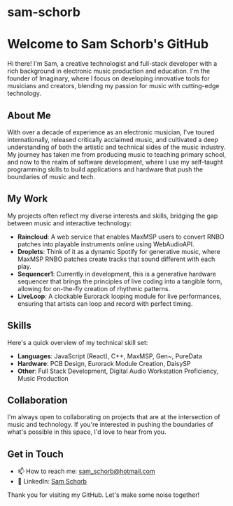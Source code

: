 # sam-schorb

# Welcome to Sam Schorb's GitHub

Hi there! I'm Sam, a creative technologist and full-stack developer with a rich background in electronic music production and education. I'm the founder of Imaginary, where I focus on developing innovative tools for musicians and creators, blending my passion for music with cutting-edge technology.

## About Me

With over a decade of experience as an electronic musician, I've toured internationally, released critically acclaimed music, and cultivated a deep understanding of both the artistic and technical sides of the music industry. My journey has taken me from producing music to teaching primary school, and now to the realm of software development, where I use my self-taught programming skills to build applications and hardware that push the boundaries of music and tech.

## My Work

My projects often reflect my diverse interests and skills, bridging the gap between music and interactive technology:

- **Raincloud**: A web service that enables MaxMSP users to convert RNBO patches into playable instruments online using WebAudioAPI.
- **Droplets**: Think of it as a dynamic Spotify for generative music, where MaxMSP RNBO patches create tracks that sound different with each play.
- **Sequencer1**: Currently in development, this is a generative hardware sequencer that brings the principles of live coding into a tangible form, allowing for on-the-fly creation of rhythmic patterns.
- **LiveLoop**: A clockable Eurorack looping module for live performances, ensuring that artists can loop and record with perfect timing.

## Skills

Here's a quick overview of my technical skill set:

- **Languages**: JavaScript (React), C++, MaxMSP, Gen~, PureData
- **Hardware**: PCB Design, Eurorack Module Creation, DaisySP
- **Other**: Full Stack Development, Digital Audio Workstation Proficiency, Music Production

## Collaboration

I'm always open to collaborating on projects that are at the intersection of music and technology. If you're interested in pushing the boundaries of what's possible in this space, I'd love to hear from you.

## Get in Touch

- 📫 How to reach me: [sam_schorb@hotmail.com](mailto:sam_schorb@hotmail.com)
- 🔗 LinkedIn: [Sam Schorb](https://www.linkedin.com/in/samschorb)

Thank you for visiting my GitHub. Let's make some noise together!
